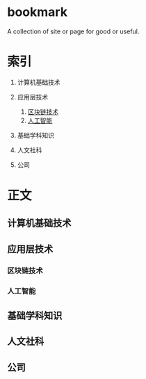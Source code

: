 # bookmark
A collection of site or page for good or useful.

# 索引
1. 计算机基础技术
2. 应用层技术

   1. [区块链技术](区块链技术)
   2. [人工智能](人工智能)
   
3. 基础学科知识
4. 人文社科
5. 公司

# 正文

## 计算机基础技术

## 应用层技术

### 区块链技术

### 人工智能


## 基础学科知识

## 人文社科

## 公司
